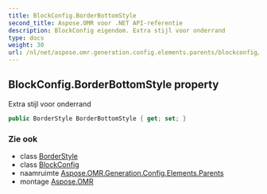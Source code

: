 ```yaml
---
title: BlockConfig.BorderBottomStyle
second_title: Aspose.OMR voor .NET API-referentie
description: BlockConfig eigendom. Extra stijl voor onderrand
type: docs
weight: 30
url: /nl/net/aspose.omr.generation.config.elements.parents/blockconfig/borderbottomstyle/
---
```

## BlockConfig.BorderBottomStyle property

Extra stijl voor onderrand

```csharp
public BorderStyle BorderBottomStyle { get; set; }
```

### Zie ook

* class [BorderStyle](../../../aspose.omr.generation.config/borderstyle/)
* class [BlockConfig](../)
* naamruimte [Aspose.OMR.Generation.Config.Elements.Parents](../../blockconfig/)
* montage [Aspose.OMR](../../../)


